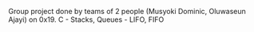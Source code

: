 Group project done by teams of 2 people (Musyoki Dominic, Oluwaseun Ajayi)
on 0x19. C - Stacks, Queues - LIFO, FIFO
